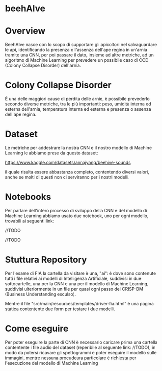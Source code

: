 # beehAIve

# Overview

BeehAIve nasce con lo scopo di supportare gli apicoltori nel salvaguardare le api, identificando la presenza o l'assenza dell'ape regina in un'arnia tramite una CNN, per poi passare il dato, insieme ad altre metriche, ad un algoritmo di Machine Learning per prevedere un possibile caso di CCD (Colony Collapse Disorder) dell'arnia.

# Colony Collapse Disorder

È una delle maggiori cause di perdita delle arnie, è possibile prevederlo secondo diverse metriche, tra le più importanti: peso, umidità interna ed esterna dell'arnia, temperatura interna ed esterna e presenza o assenza dell'ape regina.

# Dataset

Le metriche per addestrare la nostra CNN e il nostro modello di Machine Learning le abbiamo prese da questo dataset:

https://www.kaggle.com/datasets/annajyang/beehive-sounds

il quale risulta essere abbastanza completo, contentendo diversi valori, anche se molti di questi non ci serviranno per i nostri modelli.

# Notebooks

Per parlare dell'intero processo di sviluppo della CNN e del modello di Machine Learning abbiamo usato due notebook, uno per ogni modello, trovabili ai seguenti link:

//TODO

//TODO

# Stuttura Repository

Per l'esame di FIA la cartella da visitare è una, "ai": è dove sono contenute tutti i file relativi ai modelli di Intelligenza Artificiale, suddivisi in due sottocartelle, una per la CNN e una per il modello di Machine Learning, suddivisi ulteriormente in un file per quasi ogni passo del CRISP-DM (Business Understanding esculso).

Mentre il file "src/main/resources/templates/driver-fia.html" è una pagina statica contentente due form per testare i due modelli.

# Come eseguire

Per poter eseguire la parte di CNN è necessario caricare prima una cartella contentente i file audio del dataset (reperibile al seguente link: //TODO), in modo da potersi ricavare gli spettogrammi e poter eseguire il modello sulle immagini, mentre nessuna procudeura particolare è richiesta per l'esecuzione del modello di Machine Learning
